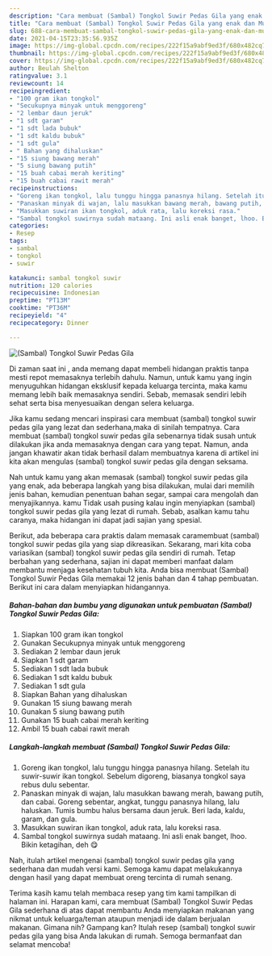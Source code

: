 ```yaml
---
description: "Cara membuat (Sambal) Tongkol Suwir Pedas Gila yang enak dan Mudah Dibuat"
title: "Cara membuat (Sambal) Tongkol Suwir Pedas Gila yang enak dan Mudah Dibuat"
slug: 688-cara-membuat-sambal-tongkol-suwir-pedas-gila-yang-enak-dan-mudah-dibuat
date: 2021-04-15T23:35:56.935Z
image: https://img-global.cpcdn.com/recipes/222f15a9abf9ed3f/680x482cq70/sambal-tongkol-suwir-pedas-gila-foto-resep-utama.jpg
thumbnail: https://img-global.cpcdn.com/recipes/222f15a9abf9ed3f/680x482cq70/sambal-tongkol-suwir-pedas-gila-foto-resep-utama.jpg
cover: https://img-global.cpcdn.com/recipes/222f15a9abf9ed3f/680x482cq70/sambal-tongkol-suwir-pedas-gila-foto-resep-utama.jpg
author: Beulah Shelton
ratingvalue: 3.1
reviewcount: 14
recipeingredient:
- "100 gram ikan tongkol"
- "Secukupnya minyak untuk menggoreng"
- "2 lembar daun jeruk"
- "1 sdt garam"
- "1 sdt lada bubuk"
- "1 sdt kaldu bubuk"
- "1 sdt gula"
- " Bahan yang dihaluskan"
- "15 siung bawang merah"
- "5 siung bawang putih"
- "15 buah cabai merah keriting"
- "15 buah cabai rawit merah"
recipeinstructions:
- "Goreng ikan tongkol, lalu tunggu hingga panasnya hilang. Setelah itu suwir-suwir ikan tongkol. Sebelum digoreng, biasanya tongkol saya rebus dulu sebentar."
- "Panaskan minyak di wajan, lalu masukkan bawang merah, bawang putih, dan cabai. Goreng sebentar, angkat, tunggu panasnya hilang, lalu haluskan. Tumis bumbu halus bersama daun jeruk. Beri lada, kaldu, garam, dan gula."
- "Masukkan suwiran ikan tongkol, aduk rata, lalu koreksi rasa."
- "Sambal tongkol suwirnya sudah mataang. Ini asli enak banget, lhoo. Bikin ketagihan, deh 😋"
categories:
- Resep
tags:
- sambal
- tongkol
- suwir

katakunci: sambal tongkol suwir 
nutrition: 120 calories
recipecuisine: Indonesian
preptime: "PT13M"
cooktime: "PT36M"
recipeyield: "4"
recipecategory: Dinner

---
```



![(Sambal) Tongkol Suwir Pedas Gila](https://img-global.cpcdn.com/recipes/222f15a9abf9ed3f/680x482cq70/sambal-tongkol-suwir-pedas-gila-foto-resep-utama.jpg)

Di zaman  saat ini , anda memang dapat membeli hidangan praktis tanpa mesti repot memasaknya terlebih dahulu. Namun, untuk kamu yang ingin menyuguhkan hidangan eksklusif kepada keluarga tercinta, maka kamu memang lebih baik memasaknya sendiri. Sebab, memasak sendiri lebih sehat serta bisa menyesuaikan dengan selera keluarga.

Jika kamu sedang mencari inspirasi cara membuat (sambal) tongkol suwir pedas gila yang lezat dan sederhana,maka di sinilah tempatnya. Cara membuat (sambal) tongkol suwir pedas gila  sebenarnya tidak susah untuk dilakukan jika anda memasaknya dengan cara yang tepat. Namun, anda jangan khawatir akan tidak berhasil dalam membuatnya 
karena di artikel ini kita akan mengulas (sambal) tongkol suwir pedas gila dengan seksama.  



Nah untuk kamu yang akan memasak (sambal) tongkol suwir pedas gila yang enak, ada beberapa langkah yang bisa dilakukan, mulai dari memilih jenis bahan, kemudian penentuan bahan segar, sampai cara mengolah dan menyajikannya. kamu Tidak usah pusing kalau ingin menyiapkan (sambal) tongkol suwir pedas gila yang lezat di rumah. Sebab, asalkan kamu  tahu caranya, maka hidangan ini dapat jadi sajian yang spesial.

Berikut, ada beberapa cara praktis  dalam memasak caramembuat (sambal) tongkol suwir pedas gila yang siap dikreasikan. Sekarang, mari kita coba variasikan (sambal) tongkol suwir pedas gila sendiri di rumah. Tetap berbahan yang sederhana, sajian ini dapat memberi manfaat dalam membantu menjaga kesehatan tubuh kita. Anda bisa membuat (Sambal) Tongkol Suwir Pedas Gila memakai 12 jenis bahan dan 4 tahap pembuatan. Berikut ini cara dalam menyiapkan hidangannya.

<!--inarticleads1-->

##### Bahan-bahan dan bumbu yang digunakan untuk pembuatan (Sambal) Tongkol Suwir Pedas Gila:

1. Siapkan 100 gram ikan tongkol
1. Gunakan Secukupnya minyak untuk menggoreng
1. Sediakan 2 lembar daun jeruk
1. Siapkan 1 sdt garam
1. Sediakan 1 sdt lada bubuk
1. Sediakan 1 sdt kaldu bubuk
1. Sediakan 1 sdt gula
1. Siapkan  Bahan yang dihaluskan
1. Gunakan 15 siung bawang merah
1. Gunakan 5 siung bawang putih
1. Gunakan 15 buah cabai merah keriting
1. Ambil 15 buah cabai rawit merah




<!--inarticleads2-->

##### Langkah-langkah membuat (Sambal) Tongkol Suwir Pedas Gila:

1. Goreng ikan tongkol, lalu tunggu hingga panasnya hilang. Setelah itu suwir-suwir ikan tongkol. Sebelum digoreng, biasanya tongkol saya rebus dulu sebentar.
1. Panaskan minyak di wajan, lalu masukkan bawang merah, bawang putih, dan cabai. Goreng sebentar, angkat, tunggu panasnya hilang, lalu haluskan. Tumis bumbu halus bersama daun jeruk. Beri lada, kaldu, garam, dan gula.
1. Masukkan suwiran ikan tongkol, aduk rata, lalu koreksi rasa.
1. Sambal tongkol suwirnya sudah mataang. Ini asli enak banget, lhoo. Bikin ketagihan, deh 😋




Nah, itulah artikel mengenai  (sambal) tongkol suwir pedas gila  yang sederhana dan mudah versi kami. Semoga kamu dapat melakukannya dengan hasil yang dapat membuat oreng tercinta di rumah senang. 

Terima kasih kamu telah membaca resep yang tim kami tampilkan di halaman ini. Harapan kami, cara membuat  (Sambal) Tongkol Suwir Pedas Gila sederhana di atas dapat membantu Anda menyiapkan makanan yang nikmat untuk keluarga/teman ataupun menjadi ide dalam berjualan makanan. Gimana nih? Gampang kan? Itulah resep (sambal) tongkol suwir pedas gila yang bisa Anda lakukan di rumah. Semoga bermanfaat dan selamat mencoba!

